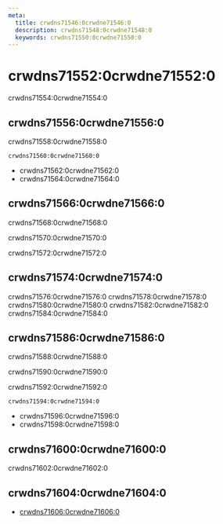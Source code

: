 ```yaml
---
meta:
  title: crwdns71546:0crwdne71546:0
  description: crwdns71548:0crwdne71548:0
  keywords: crwdns71550:0crwdne71550:0
---
```


# crwdns71552:0crwdne71552:0
crwdns71554:0crwdne71554:0

<entry-ad />

## crwdns71556:0crwdne71556:0
crwdns71558:0crwdne71558:0

`crwdns71560:0crwdne71560:0`
- crwdns71562:0crwdne71562:0
- crwdns71564:0crwdne71564:0


## crwdns71566:0crwdne71566:0
crwdns71568:0crwdne71568:0

  crwdns71570:0crwdne71570:0

  crwdns71572:0crwdne71572:0

## crwdns71574:0crwdne71574:0
crwdns71576:0crwdne71576:0
<alert type="success">crwdns71578:0crwdne71578:0</alert>
<alert type="info">crwdns71580:0crwdne71580:0</alert>
<alert type="warning">crwdns71582:0crwdne71582:0</alert>
<alert type="error">crwdns71584:0crwdne71584:0</alert>

## crwdns71586:0crwdne71586:0
crwdns71588:0crwdne71588:0

  crwdns71590:0crwdne71590:0

  crwdns71592:0crwdne71592:0

  `crwdns71594:0crwdne71594:0`
  - crwdns71596:0crwdne71596:0
  - crwdns71598:0crwdne71598:0

## crwdns71600:0crwdne71600:0
crwdns71602:0crwdne71602:0

## crwdns71604:0crwdne71604:0
  - [crwdns71606:0crwdne71606:0]()

<endmatter />
